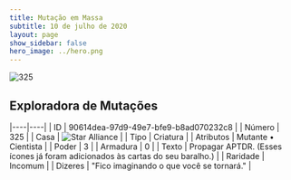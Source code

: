 ```yaml
---
title: Mutação em Massa
subtitle: 10 de julho de 2020
layout: page
show_sidebar: false
hero_image: ../hero.png
---
```


![325](https://cdn.keyforgegame.com/media/card_front/pt/479_325_W237RJ5H5V4R_pt.png)

## Exploradora de Mutações

|----|----|
| ID | 90614dea-97d9-49e7-bfe9-b8ad070232c8 |
| Número | 325 |
| Casa | ![Star Alliance](https://archonarcana.com/images/thumb/7/7d/Star_Alliance.png/22px-Star_Alliance.png "Aliança Estelar") |
| Tipo | Criatura |
| Atributos | Mutante • Cientista |
| Poder | 3 |
| Armadura | 0 |
| Texto | Propagar APTDR. (Esses ícones já foram adicionados às cartas do seu baralho.) |
| Raridade | Incomum |
| Dizeres | "Fico imaginando o que você se tornará." |
